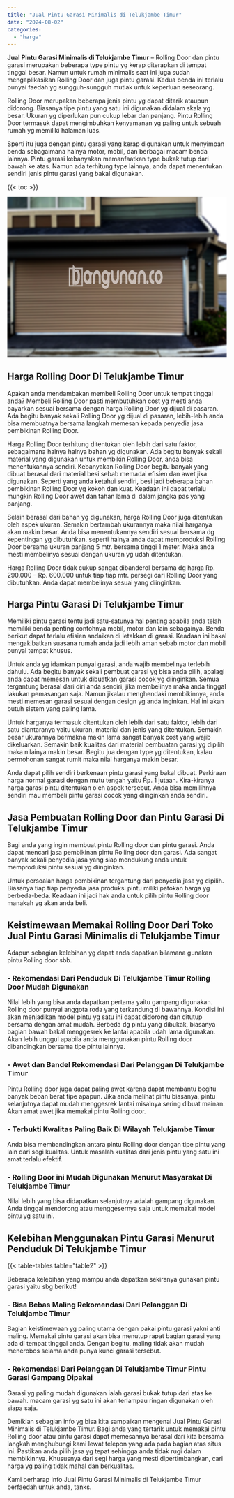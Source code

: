 ```yaml
---
title: "Jual Pintu Garasi Minimalis di Telukjambe Timur"
date: "2024-08-02"
categories: 
  - "harga"
---
```


**Jual Pintu Garasi Minimalis di Telukjambe Timur** – Rolling Door dan pintu garasi merupakan beberapa type pintu yg kerap diterapkan di tempat tinggal besar. Namun untuk rumah minimalis saat ini juga sudah mengaplikasikan Rolling Door dan juga pintu garasi. Kedua benda ini terlalu punyai faedah yg sungguh-sungguh mutlak untuk keperluan seseorang.

Rolling Door merupakan beberapa jenis pintu yg dapat ditarik ataupun didorong. Biasanya tipe pintu yang satu ini digunakan didalam skala yg besar. Ukuran yg diperlukan pun cukup lebar dan panjang. Pintu Rolling Door termasuk dapat mengimbuhkan kenyamanan yg paling untuk sebuah rumah yg memiliki halaman luas.

Sperti itu juga dengan pintu garasi yang kerap digunakan untuk menyimpan benda sebagaimana halnya motor, mobil, dan berbagai macam benda lainnya. Pintu garasi kebanyakan memanfaatkan type bukak tutup dari bawah ke atas. Namun ada terhitung type lainnya, anda dapat menentukan sendiri jenis pintu garasi yang bakal digunakan.

{{< toc >}}

![Jual Pintu Garasi Minimalis di Telukjambe Timur](/images/pintu-garasi-50.png)

## Harga Rolling Door Di Telukjambe Timur

Apakah anda mendambakan membeli Rolling Door untuk tempat tinggal anda? Membeli Rolling Door pasti membutuhkan cost yg mesti anda bayarkan sesuai bersama dengan harga Rolling Door yg dijual di pasaran. Ada begitu banyak sekali Rolling Door yg dijual di pasaran, lebih-lebih anda bisa membuatnya bersama langkah memesan kepada penyedia jasa pembikinan Rolling Door.

Harga Rolling Door terhitung ditentukan oleh lebih dari satu faktor, sebagaimana halnya halnya bahan yg digunakan. Ada begitu banyak sekali material yang digunakan untuk membikin Rolling Door, anda bisa menentukannya sendiri. Kebanyakan Rolling Door begitu banyak yang dibuat berasal dari material besi sebab memadai efisien dan awet jika digunakan. Seperti yang anda ketahui sendiri, besi jadi beberapa bahan pembikinan Rolling Door yg kokoh dan kuat. Keadaan ini dapat terlalu mungkin Rolling Door awet dan tahan lama di dalam jangka pas yang panjang.

Selain berasal dari bahan yg digunakan, harga Rolling Door juga ditentukan oleh aspek ukuran. Semakin bertambah ukurannya maka nilai harganya akan makin besar. Anda bisa menentukannya sendiri sesuai bersama dg kepentingan yg dibutuhkan. seperti halnya anda dapat memproduksi Rolling Door bersama ukuran panjang 5 mtr. bersama tinggi 1 meter. Maka anda mesti membelinya sesuai dengan ukuran yg udah ditentukan.

Harga Rolling Door tidak cukup sangat dibanderol bersama dg harga Rp. 290.000 – Rp. 600.000 untuk tiap tiap mtr. persegi dari Rolling Door yang dibutuhkan. Anda dapat membelinya sesuai yang diinginkan.

## Harga Pintu Garasi Di Telukjambe Timur

Memiliki pintu garasi tentu jadi satu-satunya hal penting apabila anda telah memiliki benda penting contohnya mobil, motor dan lain sebagainya. Benda berikut dapat terlalu efisien andaikan di letakkan di garasi. Keadaan ini bakal mengakibatkan suasana rumah anda jadi lebih aman sebab motor dan mobil punyai tempat khusus.

Untuk anda yg idamkan punyai garasi, anda wajib membelinya terlebih dahulu. Ada begitu banyak sekali pembuat garasi yg bisa anda pilih, apalagi anda dapat memesan untuk dibuatkan garasi cocok yg diinginkan. Semua tergantung berasal dari diri anda sendiri, jika membelinya maka anda tinggal lakukan pemasangan saja. Namun jikalau menghendaki membikinnya, anda mesti memesan garasi sesuai dengan design yg anda inginkan. Hal ini akan butuh sistem yang paling lama.

Untuk harganya termasuk ditentukan oleh lebih dari satu faktor, lebih dari satu diantaranya yaitu ukuran, material dan jenis yang ditentukan. Semakin besar ukurannya bermakna makin lama sangat banyak cost yang wajib dikeluarkan. Semakin baik kualitas dari material pembuatan garasi yg dipilih maka nilainya makin besar. Begitu jua dengan type yg ditentukan, kalau permohonan sangat rumit maka nilai harganya makin besar.

Anda dapat pilih sendiri berkenaan pintu garasi yang bakal dibuat. Perkiraan harga normal garasi dengan mutu tengah yaitu Rp. 1 jutaan. Kira-kiranya harga garasi pintu ditentukan oleh aspek tersebut. Anda bisa memilihnya sendiri mau membeli pintu garasi cocok yang diinginkan anda sendiri.

## Jasa Pembuatan Rolling Door dan Pintu Garasi Di Telukjambe Timur

Bagi anda yang ingin membuat pintu Rolling door dan pintu garasi. Anda dapat mencari jasa pembikinan pintu Rolling door dan garasi. Ada sangat banyak sekali penyedia jasa yang siap mendukung anda untuk memproduksi pintu sesuai yg diinginkan.

Untuk persoalan harga pembikinan tergantung dari penyedia jasa yg dipilih. Biasanya tiap tiap penyedia jasa produksi pintu miliki patokan harga yg berbeda-beda. Keadaan ini jadi hak anda untuk pilih pintu Rolling door manakah yg akan anda beli.

## Keistimewaan Memakai Rolling Door Dari Toko Jual Pintu Garasi Minimalis di Telukjambe Timur

Adapun sebagian kelebihan yg dapat anda dapatkan bilamana gunakan pintu Rolling door sbb.

### \- Rekomendasi Dari Penduduk Di Telukjambe Timur Rolling Door Mudah Digunakan

Nilai lebih yang bisa anda dapatkan pertama yaitu gampang digunakan. Rolling door punyai anggota roda yang terkandung di bawahnya. Kondisi ini akan menjadikan model pintu yg satu ini dapat didorong dan ditutup bersama dengan amat mudah. Berbeda dg pintu yang dibukak, biasanya bagian bawah bakal menggesrek ke lantai apabila udah lama digunakan. Akan lebih unggul apabila anda menggunakan pintu Rolling door dibandingkan bersama tipe pintu lainnya.

### \- Awet dan Bandel Rekomendasi Dari Pelanggan Di Telukjambe Timur

Pintu Rolling door juga dapat paling awet karena dapat membantu begitu banyak beban berat tipe apapun. Jika anda melihat pintu biasanya, pintu selanjutnya dapat mudah menggesrek lantai misalnya sering dibuat mainan. Akan amat awet jika memakai pintu Rolling door.

### \- Terbukti Kwalitas Paling Baik Di Wilayah Telukjambe Timur

Anda bisa membandingkan antara pintu Rolling door dengan tipe pintu yang lain dari segi kualitas. Untuk masalah kualitas dari jenis pintu yang satu ini amat terlalu efektif.

### \- Rolling Door ini Mudah Digunakan Menurut Masyarakat Di Telukjambe Timur

Nilai lebih yang bisa didapatkan selanjutnya adalah gampang digunakan. Anda tinggal mendorong atau menggesernya saja untuk memakai model pintu yg satu ini.

## Kelebihan Menggunakan Pintu Garasi Menurut Penduduk Di Telukjambe Timur

{{< table-tables table="table2" >}}

Beberapa kelebihan yang mampu anda dapatkan sekiranya gunakan pintu garasi yaitu sbg berikut!

### \- Bisa Bebas Maling Rekomendasi Dari Pelanggan Di Telukjambe Timur

Bagian keistimewaan yg paling utama dengan pakai pintu garasi yakni anti maling. Memakai pintu garasi akan bisa menutup rapat bagian garasi yang ada di tempat tinggal anda. Dengan begitu, maling tidak akan mudah menerobos selama anda punya kunci garasi tersebut.

### \- Rekomendasi Dari Pelanggan Di Telukjambe Timur Pintu Garasi Gampang Dipakai

Garasi yg paling mudah digunakan ialah garasi bukak tutup dari atas ke bawah. macam garasi yg satu ini akan terlampau ringan digunakan oleh siapa saja.

Demikian sebagian info yg bisa kita sampaikan mengenai Jual Pintu Garasi Minimalis di Telukjambe Timur. Bagi anda yang tertarik untuk memakai pintu Rolling door atau pintu garasi dapat memesannya berasal dari kita bersama langkah menghubungi kami lewat telepon yang ada pada bagian atas situs ini. Pastikan anda pilih jasa yg tepat sehingga anda tidak rugi dalam membikinnya. Khususnya dari segi harga yang mesti dipertimbangkan, cari harga yg paling tidak mahal dan berkualitas.

Kami berharap Info Jual Pintu Garasi Minimalis di Telukjambe Timur berfaedah untuk anda, tanks.

